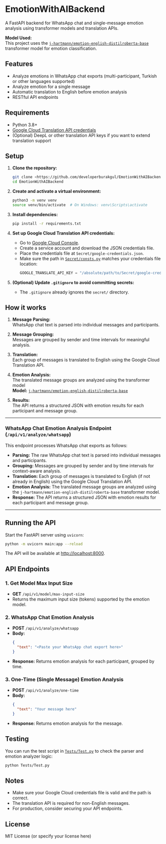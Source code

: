 # EmotionWithAIBackend

A FastAPI backend for WhatsApp chat and single-message emotion analysis using transformer models and translation APIs.

**Model Used:**  
This project uses the [`j-hartmann/emotion-english-distilroberta-base`](https://huggingface.co/j-hartmann/emotion-english-distilroberta-base) transformer model for emotion classification.

## Features

- Analyze emotions in WhatsApp chat exports (multi-participant, Turkish or other languages supported)
- Analyze emotion for a single message
- Automatic translation to English before emotion analysis
- RESTful API endpoints

## Requirements

- Python 3.8+
- [Google Cloud Translation API credentials](https://cloud.google.com/translate/docs/setup)
- (Optional) DeepL or other translation API keys if you want to extend translation support

## Setup

1. **Clone the repository:**

   ```sh
   git clone <https://github.com/developerburakgul/EmotionWithAIBackend.git>
   cd EmotionWithAIBackend
   ```

2. **Create and activate a virtual environment:**

   ```sh
   python3 -m venv venv
   source venv/bin/activate  # On Windows: venv\Scripts\activate
   ```

3. **Install dependencies:**

   ```sh
   pip install -r requirements.txt
   ```

4. **Set up Google Cloud Translation API credentials:**

   - Go to [Google Cloud Console](https://console.cloud.google.com/).
   - Create a service account and download the JSON credentials file.
   - Place the credentials file at `Secret/google-credentials.json`.
   - Make sure the path in [`Secret/consts.py`](Secret/consts.py) matches your credentials file location:
     ```python
     GOOGLE_TRANSLATE_API_KEY = "/absolute/path/to/Secret/google-credentials.json"
     ```

5. **(Optional) Update `.gitignore` to avoid committing secrets:**
   - The `.gitignore` already ignores the `secret/` directory.

## How it works

1. **Message Parsing:**  
   WhatsApp chat text is parsed into individual messages and participants.

2. **Message Grouping:**  
   Messages are grouped by sender and time intervals for meaningful analysis.

3. **Translation:**  
   Each group of messages is translated to English using the Google Cloud Translation API.

4. **Emotion Analysis:**  
   The translated message groups are analyzed using the transformer model  
   **Model:** [`j-hartmann/emotion-english-distilroberta-base`](https://huggingface.co/j-hartmann/emotion-english-distilroberta-base)

5. **Results:**  
   The API returns a structured JSON with emotion results for each participant and message group.

---

### WhatsApp Chat Emotion Analysis Endpoint (`/api/v1/analyze/whatsapp`)

This endpoint processes WhatsApp chat exports as follows:

- **Parsing:** The raw WhatsApp chat text is parsed into individual messages and participants.
- **Grouping:** Messages are grouped by sender and by time intervals for context-aware analysis.
- **Translation:** Each group of messages is translated to English (if not already in English) using the Google Cloud Translation API.
- **Emotion Analysis:** The translated message groups are analyzed using the `j-hartmann/emotion-english-distilroberta-base` transformer model.
- **Response:** The API returns a structured JSON with emotion results for each participant and message group.

---

## Running the API

Start the FastAPI server using `uvicorn`:

```sh
python -m uvicorn main:app --reload
```

The API will be available at [http://localhost:8000](http://localhost:8000).

## API Endpoints

### 1. Get Model Max Input Size

- **GET** `/api/v1/model/max-input-size`
- Returns the maximum input size (tokens) supported by the emotion model.

### 2. WhatsApp Chat Emotion Analysis

- **POST** `/api/v1/analyze/whatsapp`
- **Body:**
  ```json
  {
    "text": "<Paste your WhatsApp chat export here>"
  }
  ```
- **Response:** Returns emotion analysis for each participant, grouped by time.

### 3. One-Time (Single Message) Emotion Analysis

- **POST** `/api/v1/analyze/one-time`
- **Body:**
  ```json
  {
    "text": "Your message here"
  }
  ```
- **Response:** Returns emotion analysis for the message.

## Testing

You can run the test script in [`Tests/Test.py`](Tests/Test.py) to check the parser and emotion analyzer logic:

```sh
python Tests/Test.py
```

## Notes

- Make sure your Google Cloud credentials file is valid and the path is correct.
- The translation API is required for non-English messages.
- For production, consider securing your API endpoints.

## License

MIT License (or specify your license here)
